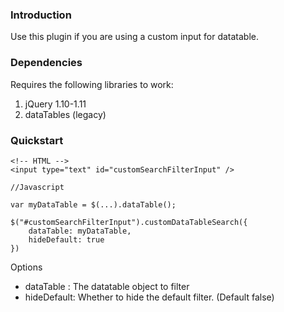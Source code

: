 ### Introduction ###
Use this plugin if you are using a custom input for datatable.

### Dependencies ###
Requires the following libraries to work:
1. jQuery 1.10-1.11
2. dataTables (legacy)

### Quickstart ###

~~~~
<!-- HTML -->
<input type="text" id="customSearchFilterInput" />
~~~~

~~~~
//Javascript

var myDataTable = $(...).dataTable();

$("#customSearchFilterInput").customDataTableSearch({
    dataTable: myDataTable,
    hideDefault: true
})
~~~~

Options
- dataTable :   The datatable object to filter
- hideDefault:  Whether to hide the default filter. (Default false)